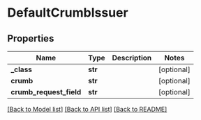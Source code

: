 # DefaultCrumbIssuer


## Properties
Name | Type | Description | Notes
------------ | ------------- | ------------- | -------------
**_class** | **str** |  | [optional] 
**crumb** | **str** |  | [optional] 
**crumb_request_field** | **str** |  | [optional] 

[[Back to Model list]](../README.md#documentation-for-models) [[Back to API list]](../README.md#documentation-for-api-endpoints) [[Back to README]](../README.md)


